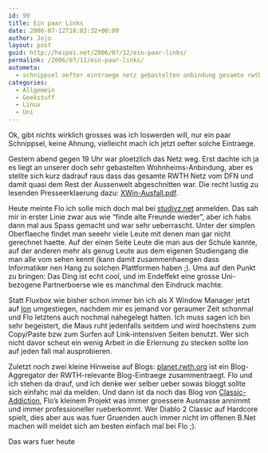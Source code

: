 ```yaml
---
id: 99
title: Ein paar Links
date: 2006-07-12T18:03:32+00:00
author: Jojo
layout: post
guid: http://heipei.net/2006/07/12/ein-paar-links/
permalink: /2006/07/12/ein-paar-links/
autometa:
  - schnippsel oefter eintraege netz gebastelten anbindung gesamte rwth
categories:
  - Allgemein
  - Geekstuff
  - Linux
  - Uni
---
```

Ok, gibt nichts wirklich grosses was ich loswerden will, nur ein paar Schnippsel, keine Ahnung, vielleicht mach ich jetzt oefter solche Eintraege.

Gestern abend gegen 19 Uhr war ploetzlich das Netz weg. Erst dachte ich ja es liegt an unserer doch sehr gebastelten Wohnheims-Anbindung, aber es stellte sich kurz dadrauf raus dass das gesamte RWTH Netz vom DFN und damit quasi dem Rest der Aussenwelt abgeschnitten war. Die recht lustig zu lesenden Presseerklaerung dazu: [XWin-Ausfall.pdf](Xhttp://www.rz.rwth-aachen.de/aktuell/rundschreiben/XWin-Ausfall.pdf).

Heute meinte Flo ich solle mich doch mal bei [studivz.net](http://www.studivz.net) anmelden. Das sah mir in erster Linie zwar aus wie &#8220;finde alte Freunde wieder&#8221;, aber ich habs dann mal aus Spass gemacht und war sehr ueberrascht. Unter der simplen Oberflaeche findet man seeehr viele Leute mit denen man gar nicht gerechnet haette. Auf der einen Seite Leute die man aus der Schule kannte, auf der anderen mehr als genug Leute aus dem eigenen Studiengang die man alle vom sehen kennt (kann damit zusammenhaengen dass Informatiker nen Hang zu solchen Plattformen haben ;). Ums auf den Punkt zu bringen: Das Ding ist echt cool, und im Endeffekt eine grosse Uni-bezogene Partnerboerse wie es manchmal den Eindruck machte.

Statt Fluxbox wie bisher schon immer bin ich als X Window Manager jetzt auf [Ion](http://www.modeemi.fi/%7Etuomov/ion/) umgestiegen, nachdem mir es jemand vor geraumer Zeit schonmal und Flo letztens auch nochmal nahegelegt hatten. Ich muss sagen ich bin sehr begeistert, die Maus ruht jedenfalls seitdem und wird hoechstens zum Copy/Paste bzw zum Surfen auf Link-intensiven Seiten benutzt. Wer sich nicht davor scheut ein wenig Arbeit in die Erlernung zu stecken sollte Ion auf jeden fall mal ausprobieren.

Zuletzt noch zwei kleine Hinweise auf Blogs: [planet.rwth.org](http://planet.rwth.org/) ist ein Blog-Aggregator der RWTH-relevante Blog-Eintraege zusammentraegt. Flo und ich stehen da drauf, und ich denke wer selber ueber sowas bloggt sollte sich einfahc mal da melden. Und dann ist da noch das Blog von [Classic-Addiction](http://classic-addiction.game-server.cc/), Flo&#8217;s kleinem Projekt was immer groessere Ausmasse annimmt und immer professioneller rueberkommt. Wer Diablo 2 Classic auf Hardcore spielt, dies aber aus was fuer Gruenden auch immer nicht im offenen B.Net machen will meldet sich am besten einfach mal bei Flo ;).

Das wars fuer heute